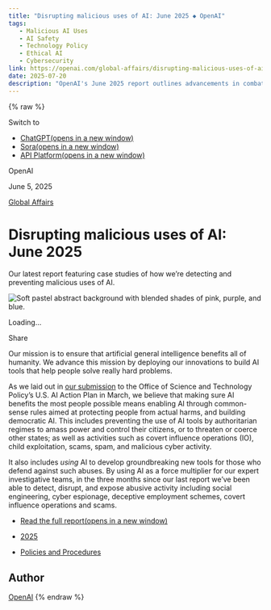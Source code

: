 ```yaml
---
title: "Disrupting malicious uses of AI: June 2025 ◆ OpenAI"
tags:
   - Malicious AI Uses
   - AI Safety
   - Technology Policy
   - Ethical AI
   - Cybersecurity
link: https://openai.com/global-affairs/disrupting-malicious-uses-of-ai-june-2025/
date: 2025-07-20
description: "OpenAI's June 2025 report outlines advancements in combating malicious AI applications. Key initiatives include developing AI tools that detect and disrupt activities such as social engineering, cyber espionage, and covert influence operations. The report emphasizes the importance of establishing protective regulations against authoritarian misuse and leveraging AI to enhance investigative capabilities in cybersecurity. This proactive approach aims to ensure AI contributes positively by mitigating real-world threats and promoting democratic values. For further insights, refer to the full report [here](https://cdn.openai.com/threat-intelligence-reports/5f73af09-a3a3-4a55-992e-069237681620/disrupting-malicious-uses-of-ai-june-2025.pdf)."
---
```

{% raw %}

Switch to

- [ChatGPT(opens in a new window)](https://chatgpt.com/?openaicom-did=df0fcc59-526d-4aaa-84af-b57191050945&openaicom_referred=true)
- [Sora(opens in a new window)](https://sora.com/)
- [API Platform(opens in a new window)](https://platform.openai.com/)

OpenAI

June 5, 2025

[Global Affairs](https://openai.com/news/global-affairs/)

# Disrupting malicious uses of AI: June 2025

Our latest report featuring case studies of how we’re detecting and preventing malicious uses of AI.

![Soft pastel abstract background with blended shades of pink, purple, and blue.](https://images.ctfassets.net/kftzwdyauwt9/2oBsxrIQx8AyX80a0AFuDX/4646c7c929b849fdac9d40903628668b/Wallpaper.png?w=3840&q=90&fm=webp)

Loading…

Share

Our mission is to ensure that artificial general intelligence benefits all of humanity. We advance this mission by deploying our innovations to build AI tools that help people solve really hard problems.

As we laid out in [our submission⁠](https://openai.com/global-affairs/openai-proposals-for-the-us-ai-action-plan/) to the Office of Science and Technology Policy’s U.S. AI Action Plan in March, we believe that making sure AI benefits the most people possible means enabling AI through common-sense rules aimed at protecting people from actual harms, and building democratic AI. This includes preventing the use of AI tools by authoritarian regimes to amass power and control their citizens, or to threaten or coerce other states; as well as activities such as covert influence operations (IO), child exploitation, scams, spam, and malicious cyber activity.

It also includes _using_ AI to develop groundbreaking new tools for those who defend against such abuses. By using AI as a force multiplier for our expert investigative teams, in the three months since our last report we’ve been able to detect, disrupt, and expose abusive activity including social engineering, cyber espionage, deceptive employment schemes, covert influence operations and scams.

- [Read the full report(opens in a new window)](https://cdn.openai.com/threat-intelligence-reports/5f73af09-a3a3-4a55-992e-069237681620/disrupting-malicious-uses-of-ai-june-2025.pdf)

- [2025](https://openai.com/news/?tags=2025)
- [Policies and Procedures](https://openai.com/news/?tags=policies-procedures)

## Author

[OpenAI](https://openai.com/news/?author=openai#results)
{% endraw %}
